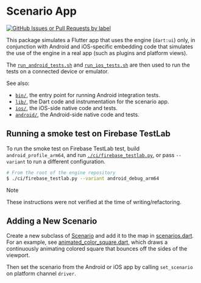 # Scenario App

[![GitHub Issues or Pull Requests by label](https://img.shields.io/github/issues/flutter/flutter/e%3A%20scenario-app)](https://github.com/flutter/flutter/issues?q=is%3Aopen+is%3Aissue+label%3A%22e%3A+scenario-app%22)

This package simulates a Flutter app that uses the engine (`dart:ui`) only,
in conjunction with Android and iOS-specific embedding code that simulates the
use of the engine in a real app (such as plugins and platform views).

The [`run_android_tests.sh`](run_android_tests.sh) and
[`run_ios_tests.sh`](run_ios_tests.sh) are then used to run the tests on a
connected device or emulator.

See also:

- [`bin/`](bin/), the entry point for running Android integration tests.
- [`lib/`](lib/), the Dart code and instrumentation for the scenario app.
- [`ios/`](ios/), the iOS-side native code and tests.
- [`android/`](android/), the Android-side native code and tests.

## Running a smoke test on Firebase TestLab

To run the smoke test on Firebase TestLab test, build `android_profile_arm64`,
and run [`./ci/firebase_testlab.py`](../../ci/firebase_testlab.py), or pass
`--variant` to run a different configuration.

```sh
# From the root of the engine repository
$ ./ci/firebase_testlab.py --variant android_debug_arm64
```

> [!NOTE]
> These instructions were not verified at the time of writing/refactoring.

## Adding a New Scenario

Create a new subclass of [Scenario](lib/src/scenario.dart) and add it to the map
in [scenarios.dart](lib/src/scenarios.dart). For an example, see
[animated_color_square.dart](lib/src/animated_color_square.dart), which draws a
continuously animating colored square that bounces off the sides of the
viewport.

Then set the scenario from the Android or iOS app by calling `set_scenario` on
platform channel `driver`.

